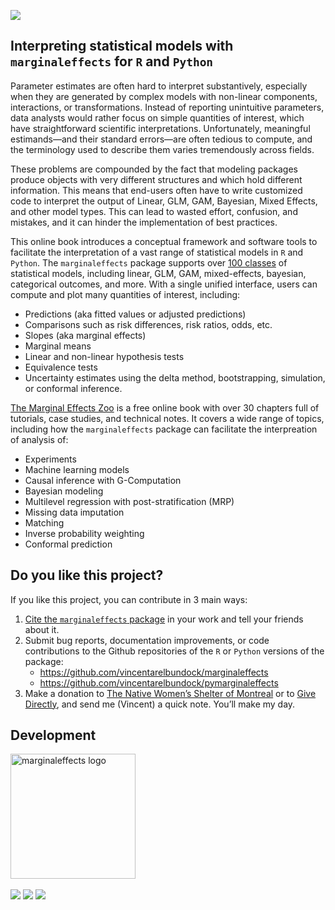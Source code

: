 
![](images/zoo_banner.png)

## Interpreting statistical models with `marginaleffects` for `R` and `Python`

Parameter estimates are often hard to interpret substantively,
especially when they are generated by complex models with non-linear
components, interactions, or transformations. Instead of reporting
unintuitive parameters, data analysts would rather focus on simple
quantities of interest, which have straightforward scientific
interpretations. Unfortunately, meaningful estimands—and their standard
errors—are often tedious to compute, and the terminology used to
describe them varies tremendously across fields.

These problems are compounded by the fact that modeling packages produce
objects with very different structures and which hold different
information. This means that end-users often have to write customized
code to interpret the output of Linear, GLM, GAM, Bayesian, Mixed
Effects, and other model types. This can lead to wasted effort,
confusion, and mistakes, and it can hinder the implementation of best
practices.

This online book introduces a conceptual framework and software tools to
facilitate the interpretation of a vast range of statistical models in
`R` and `Python`. The `marginaleffects` package supports over [100
classes](https://marginaleffects.com/vignettes/supported_models.html) of
statistical models, including linear, GLM, GAM, mixed-effects, bayesian,
categorical outcomes, and more. With a single unified interface, users
can compute and plot many quantities of interest, including:

-   Predictions (aka fitted values or adjusted predictions)
-   Comparisons such as risk differences, risk ratios, odds, etc.
-   Slopes (aka marginal effects)
-   Marginal means
-   Linear and non-linear hypothesis tests
-   Equivalence tests
-   Uncertainty estimates using the delta method, bootstrapping,
    simulation, or conformal inference.

[The Marginal Effects Zoo](https://marginaleffects.com/) is a free
online book with over 30 chapters full of tutorials, case studies, and
technical notes. It covers a wide range of topics, including how the
`marginaleffects` package can facilitate the interpreation of analysis
of:

-   Experiments
-   Machine learning models
-   Causal inference with G-Computation
-   Bayesian modeling
-   Multilevel regression with post-stratification (MRP)
-   Missing data imputation
-   Matching
-   Inverse probability weighting
-   Conformal prediction

## Do you like this project?

If you like this project, you can contribute in 3 main ways:

1.  [Cite the `marginaleffects` package](CITATION.html) in your work and
    tell your friends about it.
2.  Submit bug reports, documentation improvements, or code
    contributions to the Github repositories of the `R` or `Python`
    versions of the package:
    -   https://github.com/vincentarelbundock/marginaleffects
    -   https://github.com/vincentarelbundock/pymarginaleffects
3.  Make a donation to [The Native Women’s Shelter of
    Montreal](https://www.nwsm.info/) or to [Give
    Directly](https://www.givedirectly.org/), and send me (Vincent) a
    quick note. You’ll make my day.

## Development

<a href="http://marginaleffects.com">
<img src="https://user-images.githubusercontent.com/987057/134899484-e3392510-2e94-4c39-9830-53356fa5feed.png" align="center" alt="marginaleffects logo" width="200" />
</a> <br><br>
<img src="https://github.com/vincentarelbundock/marginaleffects/workflows/R-CMD-check/badge.svg">
<img src="https://img.shields.io/badge/license-GPLv3-blue">
<a href = "https://marginaleffects.com" target = "_blank"><img src="https://img.shields.io/static/v1?label=Website&message=Visit&color=blue"></a>
<br><br>
